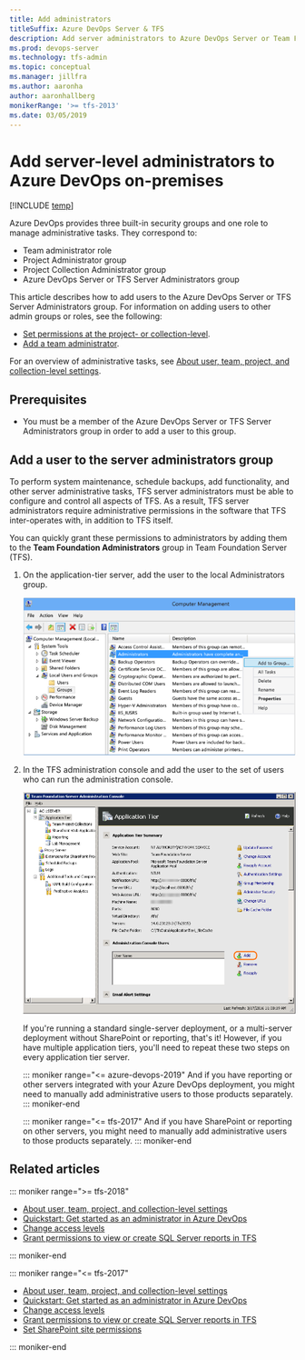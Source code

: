 ```yaml
---
title: Add administrators
titleSuffix: Azure DevOps Server & TFS 
description: Add server administrators to Azure DevOps Server or Team Foundation Server
ms.prod: devops-server
ms.technology: tfs-admin
ms.topic: conceptual
ms.manager: jillfra
ms.author: aaronha
author: aaronhallberg
monikerRange: '>= tfs-2013' 
ms.date: 03/05/2019
---
```


# Add server-level administrators to Azure DevOps on-premises

[!INCLUDE [temp](../_shared/version-tfs-all-versions.md)]

Azure DevOps provides three built-in security groups and one role to manage administrative tasks. They correspond to: 

- Team administrator role  
- Project Administrator group  
- Project Collection Administrator group  
- Azure DevOps Server or TFS Server Administrators group

This article describes how to add users to the Azure DevOps Server or TFS Server Administrators group. For information on adding users to other admin groups or roles, see the following: 

- [Set permissions at the project- or collection-level](/azure/devops/security/set-project-collection-level-permissions).
- [Add a team administrator](/azure/devops/settings/add-team-administrator).

For an overview of administrative tasks, see [About user, team, project, and collection-level settings](/azure/devops/settings/about-settings).

## Prerequisites 

- You must be a member of the Azure DevOps Server or TFS Server Administrators group in order to add a user to this group. 
 
## Add a user to the server administrators group

To perform system maintenance, schedule backups, add functionality, and other server administrative tasks,
TFS server administrators must be able to configure and control all aspects of TFS.
As a result, TFS server administrators require administrative permissions
in the software that TFS inter-operates with, in addition to TFS itself.

You can quickly grant these permissions to administrators by adding them to the **Team Foundation Administrators**
group in Team Foundation Server (TFS).

1. On the application-tier server, add the user to the local Administrators group.

   ![Follow instructions for your operating system](_img/add-administrator/windows-groups.png)

2. In the TFS administration console and add the user to the set of users who can run the administration console.

   ![Click or tab, then input username](_img/add-administrator/admin-console.png)

   If you're running a standard single-server deployment,
   or a multi-server deployment without SharePoint or reporting, that's it!
   However, if you have multiple application tiers,
   you'll need to repeat these two steps on every application tier server.

   ::: moniker range="<= azure-devops-2019"
   And if you have reporting or other servers integrated with your Azure DevOps deployment,
   you might need to manually add administrative users to those products separately. 
   ::: moniker-end

   ::: moniker range="<= tfs-2017"
   And if you have SharePoint or reporting on other servers,
   you might need to manually add administrative users to those products separately. 
   ::: moniker-end

## Related articles 

::: moniker range=">= tfs-2018"  
- [About user, team, project, and collection-level settings](/azure/devops/settings/about-settings)  
- [Quickstart: Get started as an administrator in Azure DevOps](/azure/devops/user-guide/project-admin-tutorial)  
- [Change access levels](/azure/devops/security/change-access-levels)  
- [Grant permissions to view or create SQL Server reports in TFS](/azure/devops/report/admin/grant-permissions-to-reports)  

::: moniker-end  

::: moniker range="<= tfs-2017"  
- [About user, team, project, and collection-level settings](/azure/devops/settings/about-settings)  
- [Quickstart: Get started as an administrator in Azure DevOps](/azure/devops/user-guide/project-admin-tutorial)  
- [Change access levels](/azure/devops/security/change-access-levels)  
- [Grant permissions to view or create SQL Server reports in TFS](/azure/devops/report/admin/grant-permissions-to-reports)  
- [Set SharePoint site permissions](/azure/devops/security/set-sharepoint-permissions)  

::: moniker-end